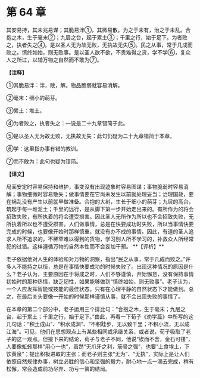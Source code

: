 # 第 64 章

其安易持，其未兆易谋；其脆易泮①，其微易散。为之于未有，治之于未乱。合抱之木，生于毫末②；九层之台，起于累土③；千里之行，始于足下。为者败之，执者失之④。是以圣人无为故无败，无执故无失⑤。民之从事，常于几成而败之。慎终如始，则无败事。是以圣人欲不欲，不贵难得之货，学不学⑥，复众人之所过，以辅万物之自然而不敢为⑦。

**【注释】**


①其脆易泮：泮，散，解。物品脆弱就容易消解。

②毫末：细小的萌芽。

③累土：堆土。

④为者败之，执者失之：一说是二十九章错简于此。

⑤是以圣人无为故无败，无执故无失：此句仍疑为二十九章错简于本章。

⑥学：这里指办事有错的教训。

⑦而不敢为：此句也疑为错简。


**【译文】**

局面安定时容易保持和维护，事变没有出现迹象时容易图谋；事物脆弱时容易消解；事物细微时容易散失；做事情要在它尚未发生以前就处理妥当；治理国政，要在祸乱没有产生以前就早做准备。合抱的大树，生长于细小的萌芽；九层的高台，筑起于每一堆泥土；千里的远行，是从脚下第一步开始走出来的。有所作为的将会招致失败，有所执着的将会遭受损害。因此圣人无所作为所以也不会招致失败，无所执着所以也不遭受损害。人们做事情，总是在快要成功时失败，所以当事情快要完成的时候，也要像开始时那样慎重，就没有办不成的事情。因此，有道的圣人追求人所不追求的，不稀罕难以得到的货物，学习别人所不学习的，补救众人所经常犯的过错。这样遵循万物的自然本性而不会妄加干预。
\**【评析】**

老子依据他对人生的体验和对万物的洞察，指出“民之从事，常于几成而败之。”许多人不能持之以恒，总是在事情快要成功的时候失败了。出现这种情况的原因是什么？老子认为，主要原因在于将成之时，人们不够谨慎，开始懈怠，没有保持事情初始时的那种热情，缺乏韧性，如果能够做到“慎终如始，则无败事”。老子认为，一个人应发挥智能或技能的最佳状态，只有在心理平静的自然状态下才能做到。总之，在最后关头要像一开始的时候那样谨慎从事，就不会出现失败的事情了。

在本章的第二个部分中，老子运用三个排比句：“合抱之木，生于毫末；九层之台，起于累土；千里之行，始于足下。”由此，再看一下荀子《劝学篇》中所写的这几句话：“积土成山”、“积水成渊”、“不积跬步，无以致千里；不积小流，无以成江海”。可见，他们在思想观点上有某些相同或承继关系，或者说，荀子吸取了老子的这一观点。但接下来的结论，荀子与老子不同，他说“锲而不舍，金石可镂”，人要像蚯蚓那样“用心一也”，虽然“无爪牙之利，筋骨之强”，也要“上食埃土，下饮黄泉”；提出积极进取的主张；而老子则主张“无为”、“无执”，实际上是让人们依照自然规律办事，树立必胜的信心和坚强的毅力，耐心地一点一滴去完成，稍有松懈，常会造成前功尽弃、功亏一篑的结局。
